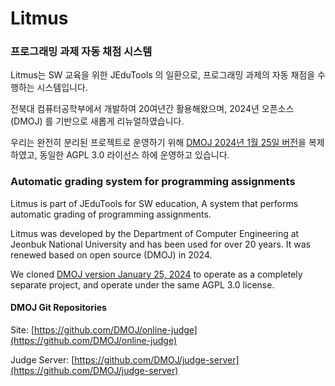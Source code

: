 # Litmus  
### 프로그래밍 과제 자동 채점 시스템

Litmus는 SW 교육을 위한 JEduTools 의 일환으로,
프로그래밍 과제의 자동 채점을 수행하는 시스템입니다.


전북대 컴퓨터공학부에서 개발하여 20여년간 활용해왔으며, 
2024년 오픈소스(DMOJ) 를 기반으로 새롭게 리뉴얼하였습니다.

우리는 완전히 분리된 프로젝트로 운영하기 위해 [DMOJ 2024년 1월 25일 버전](https://github.com/DMOJ/online-judge/commit/86c234f2a171360a10507dfaa57c7e852b0227d3)을 복제하였고, 동일한 AGPL 3.0 라이선스 하에 운영하고 있습니다.


### Automatic grading system for programming assignments

Litmus is part of JEduTools for SW education,
A system that performs automatic grading of programming assignments.

Litmus was developed by the Department of Computer Engineering at Jeonbuk National University and has been used for over 20 years.
It was renewed based on open source (DMOJ) in 2024.

We cloned [DMOJ version January 25, 2024](https://github.com/DMOJ/online-judge/commit/86c234f2a171360a10507dfaa57c7e852b0227d3) to operate as a completely separate project, and operate under the same AGPL 3.0 license.

#### DMOJ Git Repositories

Site: [https://github.com/DMOJ/online-judge](https://github.com/DMOJ/online-judge)

Judge Server: [https://github.com/DMOJ/judge-server](https://github.com/DMOJ/judge-server)

